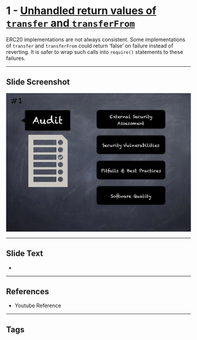 
# 1 - [Unhandled return values of `transfer` and `transferFrom`](./Unhandled%20return%20values%20of%20`transfer`%20and%20`transferFrom`.md)

 ERC20 implementations are not always consistent. Some implementations of `transfer` and `transferFrom` could return ‘false’ on failure instead of reverting. It is safer to wrap such calls into `require()` statements to these failures.


___
## Slide Screenshot
![001.png](../../images/6.Audit%20Techniques%20and%20Tools%20101/001.png)
___
## Slide Text
- 
___
## References
- Youtube Reference
___
## Tags
